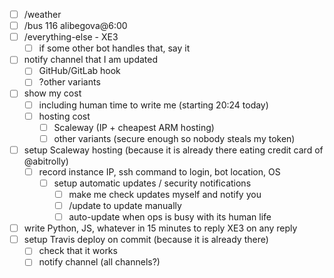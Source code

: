 
* [ ] /weather
* [ ] /bus 116 alibegova@6:00
* [ ] /everything-else - ХЕЗ
  * [ ] if some other bot handles that, say it
  
* [ ] notify channel that I am updated
  * [ ] GitHub/GitLab hook
  * [ ] ?other variants
* [ ] show my cost
  * [ ] including human time to write me (starting 20:24 today)
  * [ ] hosting cost
    * [ ] Scaleway (IP + cheapest ARM hosting)
    * [ ] other variants (secure enough so nobody steals my token)

* [ ] setup Scaleway hosting (because it is already there eating credit card of @abitrolly)
  * [ ] record instance IP, ssh command to login, bot location, OS
    * [ ] setup automatic updates / security notifications
      * [ ] make me check updates myself and notify you
      * [ ] /update to update manually
      * [ ] auto-update when ops is busy with its human life
* [ ] write Python, JS, whatever in 15 minutes to reply ХЕЗ on any reply
* [ ] setup Travis deploy on commit (because it is already there)
  * [ ] check that it works
  * [ ] notify channel (all channels?)

